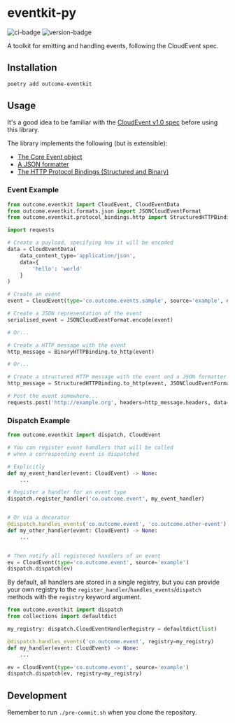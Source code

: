 # eventkit-py
![ci-badge](https://github.com/outcome-co/eventkit-py/workflows/Release/badge.svg?branch=v0.3.0) ![version-badge](https://img.shields.io/badge/version-0.3.0-brightgreen)

A toolkit for emitting and handling events, following the CloudEvent spec.

## Installation

```sh
poetry add outcome-eventkit
```

## Usage

It's a good idea to be familiar with the [CloudEvent v1.0 spec](https://github.com/cloudevents/spec/blob/v1.0/spec.md) before using this library.

The library implements the following (but is extensible):

- [The Core Event object](https://github.com/cloudevents/spec/blob/v1.0/spec.md)
- [A JSON formatter](https://github.com/cloudevents/spec/blob/v1.0/json-format.md)
- [The HTTP Protocol Bindings (Structured and Binary)](https://github.com/cloudevents/spec/blob/v1.0/http-protocol-binding.md)

### Event Example
```py
from outcome.eventkit import CloudEvent, CloudEventData
from outcome.eventkit.formats.json import JSONCloudEventFormat
from outcome.eventkit.protocol_bindings.http import StructuredHTTPBinding, BinaryHTTPBinding

import requests

# Create a payload, specifying how it will be encoded
data = CloudEventData(
    data_content_type='application/json',
    data={
        'hello': 'world'
    }
)

# Create an event
event = CloudEvent(type='co.outcome.events.sample', source='example', data=data)

# Create a JSON representation of the event
serialised_event = JSONCloudEventFormat.encode(event)

# Or...

# Create a HTTP message with the event
http_message = BinaryHTTPBinding.to_http(event)

# Or...

# Create a structured HTTP message with the event and a JSON formatter
http_message = StructuredHTTPBinding.to_http(event, JSONCloudEventFormat)

# Post the event somewhere...
requests.post('http://example.org', headers=http_message.headers, data=http_message.body)
```

### Dispatch Example
```py
from outcome.eventkit import dispatch, CloudEvent

# You can register event handlers that will be called
# when a corresponding event is dispatched

# Explicitly
def my_event_handler(event: CloudEvent) -> None:
    ...

# Register a handler for an event type
dispatch.register_handler('co.outcome.event', my_event_handler)


# Or via a decorator
@dispatch.handles_events('co.outcome.event', 'co.outcome.other-event')
def my_other_handler(event: CloudEvent) -> None:
    ...


# Then notify all registered handlers of an event
ev = CloudEvent(type='co.outcome.event', source='example')
dispatch.dispatch(ev)
```

By default, all handlers are stored in a single registry, but you can provide your own registry to the `register_handler`/`handles_events`/`dispatch` methods with the `registry` keyword argument.

```py
from outcome.eventkit import dispatch
from collections import defaultdict

my_registry: dispatch.CloudEventHandlerRegistry = defaultdict(list)

@dispatch.handles_events('co.outcome.event', registry=my_registry)
def my_handler(event: CloudEvent) -> None:
    ...

ev = CloudEvent(type='co.outcome.event', source='example')
dispatch.dispatch(ev, registry=my_registry)
```

## Development

Remember to run `./pre-commit.sh` when you clone the repository.
